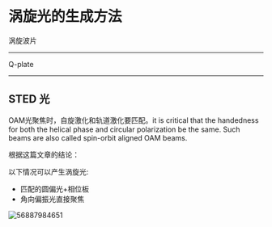 涡旋光的生成方法
=====================================


涡旋波片

--------------------------------------------

Q-plate

------------------------------------------------------



## STED 光

OAM光聚焦时，自旋激化和轨道激化要匹配。it is critical that the handedness for both the helical phase and circular polarization be the same. Such beams are also called spin-orbit aligned OAM beams.

根据这篇文章的结论：

以下情况可以产生涡旋光:

- 匹配的圆偏光+相位板
- 角向偏振光直接聚焦



![56887984651](C:\Users\ADMINI~1\AppData\Local\Temp\1568879846511.png)
